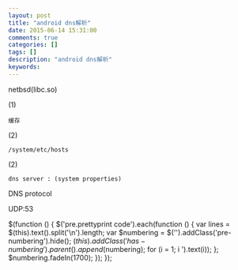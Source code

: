 ```yaml
---
layout: post
title: "android dns解析"
date: 2015-06-14 15:31:00 
comments: true
categories: []
tags: []
description: "android dns解析"
keywords: 
---
```



 
  
   netbsd(libc.so)
  
  
   (1)
   
    缓存
   
  
  
   (2)
   
    /system/etc/hosts
   
  
  
   (2)
   
    dns server : (system properties)
   
  
  [dhcp.wlan0.dns1]: [192.168.31.1]
[dhcp.wlan0.dns2]: []
[dhcp.wlan0.dns3]: []
[dhcp.wlan0.dns4]: []
[net.change]: [net.dns1]
[net.dns1]: [192.168.31.1]
  DNS protocol

UDP:53
 
 
  $(function () {
                $('pre.prettyprint code').each(function () {
                    var lines = $(this).text().split('\n').length;
                    var $numbering = $('').addClass('pre-numbering').hide();
                    $(this).addClass('has-numbering').parent().append($numbering);
                    for (i = 1; i ').text(i));
                    };
                    $numbering.fadeIn(1700);
                });
            });
 


